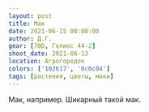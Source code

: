 ```yaml
---
layout: post
title: Мак
date: 2021-06-15 00:00:00
author: Д.Г.
gear: [70D, Гелиос 44-2]
shoot_date: 2021-06-13
location: Агрогородок
colors: ['102617', '0c0c04']
tags: [растения, цветы, маки]
---
```

Мак, например. Шикарный такой мак.
